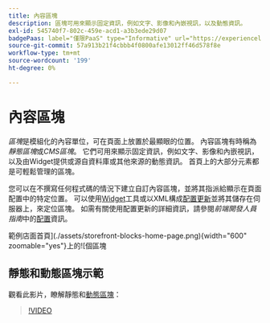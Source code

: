 ```yaml
---
title: 內容區塊
description: 區塊可用來顯示固定資訊，例如文字、影像和內嵌視訊，以及動態資訊。
exl-id: 545740f7-802c-459e-acd1-a3b3ede29d07
badgePaas: label="僅限PaaS" type="Informative" url="https://experienceleague.adobe.com/en/docs/commerce/user-guides/product-solutions" tooltip="僅適用於雲端專案(Adobe管理的PaaS基礎結構)和內部部署專案的Adobe Commerce 。"
source-git-commit: 57a913b21f4cbbb4f0800afe13012ff46d578f8e
workflow-type: tm+mt
source-wordcount: '199'
ht-degree: 0%

---
```


# 內容區塊

_區塊_&#x200B;是模組化的內容單位，可在頁面上放置於最顯眼的位置。 內容區塊有時稱為&#x200B;_靜態區塊_&#x200B;或&#x200B;_CMS區塊_。 它們可用來顯示固定資訊，例如文字、影像和內嵌視訊，以及由Widget提供或源自資料庫或其他來源的動態資訊。 首頁上的大部分元素都是可輕鬆管理的區塊。

您可以在不撰寫任何程式碼的情況下建立自訂內容區塊，並將其指派給顯示在頁面配置中的特定位置。 可以使用[Widget](widget-static-block.md)工具或以XML構成[配置更新](layout-updates.md)並將其儲存在伺服器上，來定位區塊。 如需有關使用配置更新的詳細資訊，請參閱&#x200B;_前端開發人員指南_&#x200B;中的[配置][1]資訊。

範例店面首頁](./assets/storefront-blocks-home-page.png){width="600" zoomable="yes"}上的![個區塊

## 靜態和動態區塊示範

觀看此影片，瞭解靜態和[動態區塊](dynamic-blocks.md)：

>[!VIDEO](https://video.tv.adobe.com/v/343783?quality=12&learn=on)

[1]: https://developer.adobe.com/commerce/frontend-core/guide/layouts/
